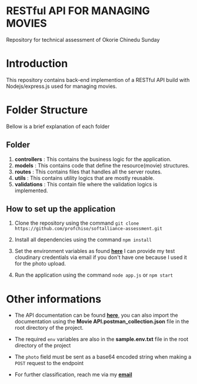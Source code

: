 # RESTful API FOR MANAGING MOVIES

Repository for technical assessment of Okorie Chinedu Sunday

# Introduction

This repository contains back-end implemention of a RESTful API build with Nodejs/express.js used for managing movies.

# Folder Structure

Bellow is a brief explanation of each folder

## Folder

1. **controllers** : This contains the business logic for the application.
2. **models** : This contains code that define the resource(movie) structures.
3. **routes** : This contains files that handles all the server routes.
4. **utils** : This contains utility logics that are mostly reusable.
5. **validations** : This contain file where the validation logics is implemented.

## How to set up the application

1. Clone the repository using the command `git clone https://github.com/profchiso/softalliance-assessment.git`

2. Install all dependencies using the command `npm install`
3. Set the environment variables as found **[here](https://github.com/profchiso/softalliance-assessment/blob/main/sample.env.txt)** I can provide my test cloudinary credentials via email if you don't have one because I used it for the photo upload.
4. Run the application using the command `node app.js` or `npm start`

# Other informations

- The API documentation can be found **[here](https://documenter.getpostman.com/view/7669287/2s9YRB3CNw)**, you can also import the documentation using the **Movie API.postman_collection.json** file in the root directory of the project.

- The required `env` variables are also in the **sample.env.txt** file in the root directory of the project

- The `photo` field must be sent as a base64 encoded string when making a `POST` request to the endpoint

- For further classification, reach me via my **[email](mailto:okoriechinedusunday@gmail.com)**
